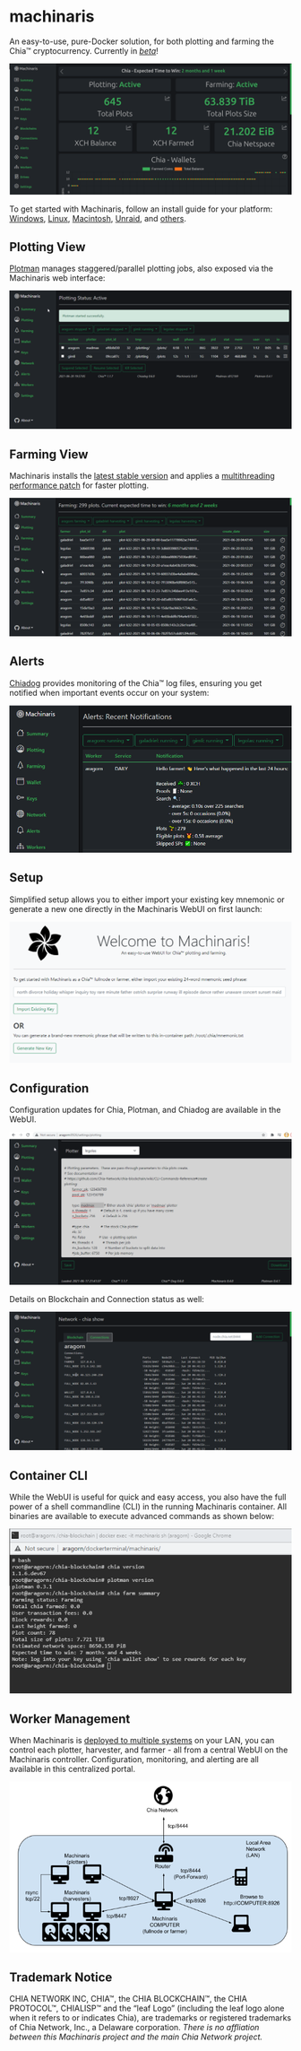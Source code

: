 # machinaris

An easy-to-use, pure-Docker solution, for both plotting and farming the Chia™ cryptocurrency.  Currently in [*beta*](https://github.com/users/guydavis/packages/container/package/machinaris)!

![Home](https://raw.githubusercontent.com/guydavis/machinaris-unraid/master/docs/img/machinaris_home.png)

To get started with Machinaris, follow an install guide for your platform: [Windows](https://github.com/guydavis/machinaris/wiki/Windows), [Linux](https://github.com/guydavis/machinaris/wiki/Linux), [Macintosh](https://github.com/guydavis/machinaris/wiki/MacOS), [Unraid](https://github.com/guydavis/machinaris/wiki/Unraid), and [others](https://github.com/guydavis/machinaris/wiki/Docker).

## Plotting View

[Plotman](https://github.com/ericaltendorf/plotman) manages staggered/parallel plotting jobs, also exposed via the Machinaris web interface:

![Plotting](https://raw.githubusercontent.com/guydavis/machinaris-unraid/master/docs/img/machinaris_plotting.png)

## Farming View

Machinaris installs the [latest stable version](https://github.com/Chia-Network/chia-blockchain/wiki/INSTALL#ubuntudebian) and applies a [multithreading performance patch](https://github.com/xrobau/chiapos) for faster plotting.

![Farming](https://raw.githubusercontent.com/guydavis/machinaris-unraid/master/docs/img/machinaris_farming.png)

## Alerts

[Chiadog](https://github.com/martomi/chiadog) provides monitoring of the Chia™ log files, ensuring you get notified when important events occur on your system:

![Alerts](https://raw.githubusercontent.com/guydavis/machinaris-unraid/master/docs/img/ChiaDog-1-Example.png)

## Setup

Simplified setup allows you to either import your existing key mnemonic or generate a new one directly in the Machinaris WebUI on first launch:

![Setup](https://raw.githubusercontent.com/guydavis/machinaris-unraid/master/docs/img/machinaris_setup.png)

## Configuration

Configuration updates for Chia, Plotman, and Chiadog are available in the WebUI.  

![Connections](https://raw.githubusercontent.com/guydavis/machinaris-unraid/master/docs/img/machinaris_settings.png)

Details on Blockchain and Connection status as well:

![Connections](https://raw.githubusercontent.com/guydavis/machinaris-unraid/master/docs/img/machinaris_network.png)

## Container CLI

While the WebUI is useful for quick and easy access, you also have the full power of a shell commandline (CLI) in the running Machinaris container.  All binaries are available to execute advanced commands as shown below:

![ContainerCLI](https://raw.githubusercontent.com/guydavis/machinaris-unraid/master/docs/img/machinaris_container_cli.png)

## Worker Management

When Machinaris is [deployed to multiple systems](https://github.com/guydavis/machinaris/wiki/Workers) on your LAN, you can control each plotter, harvester, and farmer - all from a central WebUI on the Machinaris controller.  Configuration, monitoring, and alerting are all available in this centralized portal.

![Workers](https://raw.githubusercontent.com/guydavis/machinaris-unraid/master/docs/img/machinaris_workers.png)


## Trademark Notice
CHIA NETWORK INC, CHIA™, the CHIA BLOCKCHAIN™, the CHIA PROTOCOL™, CHIALISP™ and the “leaf Logo” (including the leaf logo alone when it refers to or indicates Chia), are trademarks or registered trademarks of Chia Network, Inc., a Delaware corporation. *There is no affliation between this Machinaris project and the main Chia Network project.*
